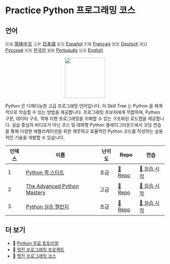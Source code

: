 # Practice Python 프로그래밍 코스

## 언어

🇨🇳 [简体中文](README_zh.md) 🇯🇵 [日本語](README_ja.md) 🇪🇸 [Español](README_es.md) 🇫🇷 [Français](README_fr.md) 🇩🇪 [Deutsch](README_de.md) 🇷🇺 [Русский](README_ru.md) 🇰🇷 [한국어](README_ko.md) 🇧🇷 [Português](README_pt.md) 🇺🇸 [English](README.md) 

<div align="center">
<img width="128px" src="https://file.labex.io/path/E4pVLzVNCjyM.png">
</div>

Python 은 다재다능한 고급 프로그래밍 언어입니다. 이 Skill Tree 는 Python 을 체계적으로 학습할 수 있는 방법을 제공합니다. 프로그래밍 초보자에게 적합하며, Python 구문, 데이터 구조, 객체 지향 프로그래밍을 이해할 수 있는 구조화된 로드맵을 제공합니다. 실습 중심의 비디오가 아닌 코스 및 대화형 Python 플레이그라운드에서 코딩 연습을 통해 다양한 애플리케이션을 위한 깨끗하고 효율적인 Python 코드를 작성하는 실용적인 기술을 개발할 수 있습니다.

|   인덱스 | 이름                                                                                   | 난이도   | Repo                                                                 | 연습                                                                    |
|----------|----------------------------------------------------------------------------------------|----------|----------------------------------------------------------------------|-------------------------------------------------------------------------|
|        1 | [Python 퀵 스타트](https://labex.io/ko/courses/quick-start-with-python)                | 초급     | [🔗 Repo](https://github.com/labex-labs/quick-start-with-python)     | [🚀 실습 시작](https://labex.io/ko/courses/quick-start-with-python)     |
|        2 | [The Advanced Python Mastery](https://labex.io/ko/courses/the-advanced-python-mastery) | 고급     | [🔗 Repo](https://github.com/labex-labs/the-advanced-python-mastery) | [🚀 실습 시작](https://labex.io/ko/courses/the-advanced-python-mastery) |
|        3 | [Python 실습 챌린지](https://labex.io/ko/courses/python-practice-challenges)           | 초급     | [🔗 Repo](https://github.com/labex-labs/python-practice-challenges)  | [🚀 실습 시작](https://labex.io/ko/courses/python-practice-challenges)  |

## 더 보기

- 🔗 [Python 무료 튜토리얼](https://github.com/labex-labs/python-free-tutorials)
- 🔗 [멋진 프로그래밍 프로젝트](https://github.com/labex-labs/awesome-programming-projects)
- 🔗 [멋진 프로그래밍 코스](https://github.com/labex-labs/awesome-programming-courses)

